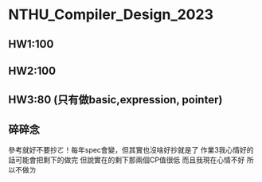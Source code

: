 # NTHU_Compiler_Design_2023
## HW1:100 
## HW2:100 
## HW3:80 (只有做basic,expression, pointer)
## 碎碎念
參考就好不要抄ㄛ！每年spec會變，但其實也沒啥好抄就是了
作業3我心情好的話可能會把剩下的做完
但說實在的剩下那兩個CP值很低
而且我現在心情不好
所以不做ㄌ
